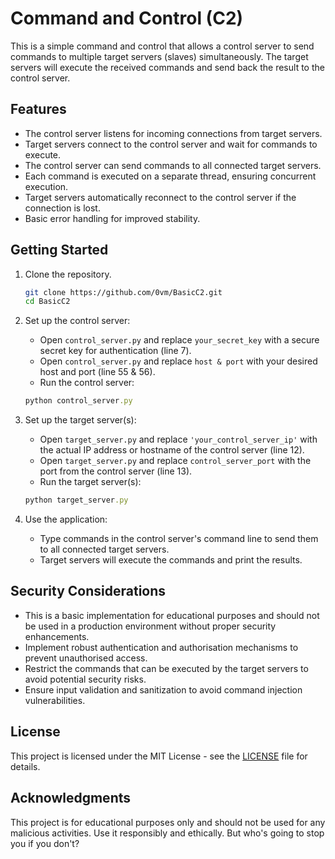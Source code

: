 # Command and Control (C2)

This is a simple command and control that allows a control server to send commands to multiple target servers (slaves) simultaneously. The target servers will execute the received commands and send back the result to the control server.

## Features

- The control server listens for incoming connections from target servers.
- Target servers connect to the control server and wait for commands to execute.
- The control server can send commands to all connected target servers.
- Each command is executed on a separate thread, ensuring concurrent execution.
- Target servers automatically reconnect to the control server if the connection is lost.
- Basic error handling for improved stability.

## Getting Started

1. Clone the repository.
   ```bash
   git clone https://github.com/0vm/BasicC2.git
   cd BasicC2
   ```

2. Set up the control server:
   - Open `control_server.py` and replace `your_secret_key` with a secure secret key for authentication (line 7).
   - Open `control_server.py` and replace `host & port` with your desired host and port (line 55 & 56).
   - Run the control server:
   ```ruby
   python control_server.py
   ```

3. Set up the target server(s):
   - Open `target_server.py` and replace `'your_control_server_ip'` with the actual IP address or hostname of the control server (line 12).
   - Open `target_server.py` and replace `control_server_port` with the port from the control server (line 13).
   - Run the target server(s):
   ```ruby
   python target_server.py
   ```

4. Use the application:
   - Type commands in the control server's command line to send them to all connected target servers.
   - Target servers will execute the commands and print the results.

## Security Considerations

- This is a basic implementation for educational purposes and should not be used in a production environment without proper security enhancements.
- Implement robust authentication and authorisation mechanisms to prevent unauthorised access.
- Restrict the commands that can be executed by the target servers to avoid potential security risks.
- Ensure input validation and sanitization to avoid command injection vulnerabilities.

## License

This project is licensed under the MIT License - see the [LICENSE](LICENSE) file for details.

## Acknowledgments

This project is for educational purposes only and should not be used for any malicious activities. Use it responsibly and ethically. But who's going to stop you if you don't?
